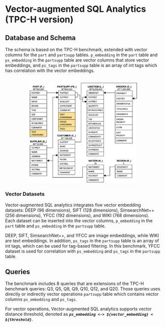 # Vector-augmented SQL Analytics (TPC-H version)

## Database and Schema
The schema is based on the TPC-H benchmark, extended with vector columns for the `part` and `partsupp` tables. `p_embedding` in the `part` table and `ps_embedding` in the `partsupp` table are vector columns that store vector embeddings, and `ps_tags` in the `partsupp` table is an array of int tags which has correlation with the vector embeddings.

<br>

<div align="center">
  <img src="figures/vaq_tpc-h_schema.png" alt="Vector-augmented SQL analytics Schema extended TPC-H benchmark" width="70%"/>
</div>

### Vector Datasets
Vector-augmented SQL analytics integrates five vector embedding datasets: DEEP (96 dimensions), SIFT (128 dimensions), SimsearchNet++ (256 dimensions), YFCC (192 dimensions), and WIKI (768 dimensions). Each dataset can be inserted into the vector columns, `p_embedding` in the `part` table and `ps_embedding` in the `partsupp` table.

DEEP, SIFT, SimsearchNet++, and YFCC are image embeddings, while WIKI are text embeddings. In addition, `ps_tags` in the `partsupp` table is an array of int tags, which can be used for tag-based filtering. In this benchmark, YFCC dataset is used for correlation with `ps_embedding` and `ps_tags` in the `partsupp` table.

## Queries
The benchmark includes 8 queries that are extensions of the TPC-H benchmark queries: Q3, Q5, Q8, Q9, Q10, Q12, and Q20. Those queries uses directly or indirectly vector operations `partsupp` table which contains vector columns `ps_embedding` and `ps_tags`. 

For vector operations, Vector-augmented SQL analytics supports vector distance threshold, denoted as ***`ps_embedding <-> ${vector_embedding} < ${threshold}`***. 
